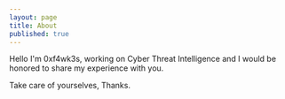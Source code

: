 ```yaml
---
layout: page
title: About
published: true
---
```


Hello I'm 0xf4wk3s, working on Cyber Threat Intelligence and I would be honored to share my experience with you.

Take care of yourselves,
Thanks.
